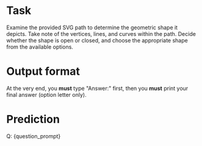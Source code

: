 # Task
Examine the provided SVG path to determine the geometric shape it depicts. Take note of the vertices, lines, and curves within the path. Decide whether the shape is open or closed, and choose the appropriate shape from the available options.

# Output format
At the very end, you **must** type "Answer:" first, then you **must** print your final answer (option letter only).

# Prediction
Q: {question_prompt}